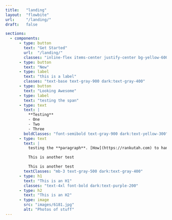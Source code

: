 ```yaml
---
title:   "landing"
layout:  "flowbite"
url:     "/landing/"
draft:   false

sections:
  - components:
      - type: button
        text: "Get Started"
        url:  "/landing/"
        classes: "inline-flex items-center justify-center bg-yellow-600 hover:bg-yellow-700 focus:ring-4 focus:outline-none focus:ring-blue-300 text-white font-medium rounded-lg text-sm px-5 py-2.5 me-2 mb-2"
      - type: button
        text: "New"
      - type: label
        text: "this is a label"
        classes: "text-base text-gray-900 dark:text-gray-400"
      - type: button
        text: "Looking Awesome"
      - type: label
        text: "testing the span"
      - type: text
        text: |
          **Testing**
          - One
          - Two
          - Three
        boldClasses: "font-semibold text-gray-900 dark:text-yellow-300"
      - type: text
        text: |
          testing the **paragraph**. [How](https://rankutah.com) to handle another **paragraph**. This is another paragraph

          This is another test

          This is another test
        textClasses: "mb-3 text-gray-500 dark:text-gray-400"
      - type: h1
        text: "This is an H1"
        classes: "text-4xl font-bold dark:text-purple-200"
      - type: h2
        text: "This is an H2"
      - type: image
        src: "images/6181.jpg"
        alt: "Photos of stuff"
---
```

